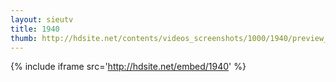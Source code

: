 ```yaml
---
layout: sieutv
title: 1940
thumb: http://hdsite.net/contents/videos_screenshots/1000/1940/preview_360p.mp4.jpg
---
```

{% include iframe src='http://hdsite.net/embed/1940' %}
 
